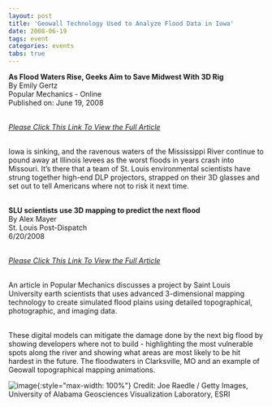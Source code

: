 ```yaml
---
layout: post
title: 'Geowall Technology Used to Analyze Flood Data in Iowa'
date: 2008-06-19
tags: event
categories: events
tabs: true
---
```


<strong>As Flood Waters Rise, Geeks Aim to Save Midwest With 3D Rig</strong><br>
By Emily Gertz<br>
Popular Mechanics - Online<br>
Published on: June 19, 2008<br><br>

<em><a href="http://www.popularmechanics.com/science/research/4269512.html">Please Click This Link To View the Full Article</a></em><br><br>

Iowa is sinking, and the ravenous waters of the Mississippi River continue to pound away at Illinois levees as the worst floods in years crash into Missouri. It&rsquo;s there that a team of St. Louis environmental scientists have strung together high-end DLP projectors, strapped on their 3D glasses and set out to tell Americans where not to risk it next time.<br><br>

<strong>SLU scientists use 3D mapping to predict the next flood</strong><br>
By Alex Mayer<br>
St. Louis Post-Dispatch<br>
6/20/2008<br><br>

<em><a href="http://www.stltoday.com/news/opinion/columns/the-platform/slu-scientists-use-d-mapping-to-predict-the-next-flood/article_93143c3a-c420-571d-97f9-75f53525d360.html">Please Click This Link To View the Full Article</a></em><br><br>

An article in Popular Mechanics discusses a project by Saint Louis University earth scientists that uses advanced 3-dimensional mapping technology to create simulated flood plains using detailed topographical, photographic, and imaging data.<br><br>

These digital models can mitigate the damage done by the next big flood by showing developers where not to build - highlighting the most vulnerable spots along the river and showing what areas are most likely to be hit hardest in the future.
The floodwaters in Clarksville, MO and an example of Geowall topographical mapping animations.

![image](https://www.evl.uic.edu/output/originals/geowall-flood-tech-630.jpg-srcw.jpg){:style="max-width: 100%"}
Credit: Joe Raedle / Getty Images, University of Alabama Geosciences Visualization Laboratory, ESRI	

